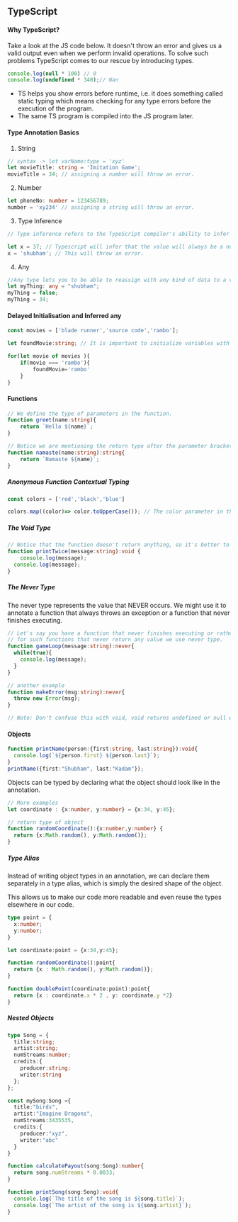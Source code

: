 ## TypeScript

#### Why TypeScript? 

Take a look at the JS code below. It doesn't throw an error and gives us a valid output even when we perform invalid operations. To solve such problems TypeScript comes to our rescue by introducing types.

```js
console.log(null * 100) // 0 
console.log(undefined * 340);// Nan
```

- TS helps you show errors before runtime, i.e. it does something called static typing which means checking for any type errors before the execution of the program. 
- The same TS program is compiled into the JS program later.

#### Type Annotation Basics

1. String

```ts
// syntax -> let varName:type = 'xyz'
let movieTitle: string = 'Imitation Game'; 
movieTitle = 34; // assigning a number will throw an error.
```

2. Number

```ts
let phoneNo: number = 123456789;
number = 'xy234' // assigning a string will throw an error.
```
3. Type Inference

```ts
// Type inference refers to the TypeScript compiler's ability to infer types from specific values in your code.

let x = 37; // Typescript will infer that the value will always be a number.
x = 'shubham'; // This will throw an error. 
```
4. Any

```ts
//Any type lets you to be able to reassign with any kind of data to a variable.
let myThing: any = "shubham";
myThing = false;
myThing = 34;
```

#### Delayed Initialisation and Inferred any

```ts
const movies = ['blade runner','source code','rambo'];

let foundMovie:string; // It is important to initialize variables with their intended type to avoid TypeScript from defaulting to "any".

for(let movie of movies ){
	if(movie === 'rambo'){
		foundMovie='rambo'
	}
}
```

#### Functions
```ts
// We define the type of parameters in the function.
function greet(name:string){
	return `Hello ${name}`;
}
```
```ts
// Notice we are mentioning the return type after the parameter brackets.
function namaste(name:string):string{
	return `Namaste ${name}`;
}
```

##### Anonymous Function Contextual Typing

```ts
const colors = ['red','black','blue']

colors.map((color)=> color.toUpperCase()); // The color parameter in the map function will implicitly be string and not deafult to any.
```

##### The Void Type

```ts
// Notice that the function doesn't return anything, so it's better to explicitly set its return type to void.
function printTwice(message:string):void { 
	console.log(message);
  console.log(message);
}
```

##### The Never Type 

The never type represents the value that NEVER occurs. We might use it to annotate a function that always throws an exception or a function that never finishes executing.

```ts
// Let's say you have a function that never finishes executing or rather an endless loop.
// for such functions that never return any value we use never type.
function gameLoop(message:string):never{  
  while(true){
    console.log(message);
  }
}

// another example 
function makeError(msg:string):never{
  throw new Error(msg);
}

// Note: Don't confuse this with void, void returns undefined or null which is technically still a type of value. With never, a function doesn't even finish executing.

```

#### Objects

```ts
function printName(person:{first:string, last:string}):void{
  console.log(`${person.first} ${person.last}`);
}
printName({first:"Shubham", last:"Kadam"});
```

Objects can be typed by declaring what the object should look like in the annotation.

```ts
// More examples
let coordinate : {x:number, y:number} = {x:34, y:45};

// return type of object
function randomCoordinate():{x:number,y:number} {
  return {x:Math.random(), y:Math.random()};
}
```

##### Type Alias 

Instead of writing object types in an annotation, we can declare them separately in a type alias, which is simply the desired shape of the object.

This allows us to make our code more readable and even reuse the types elsewhere in our code.

```ts
type point = {
  x:number;
  y:number;
}

let coordinate:point = {x:34,y:45};

function randomCoordinate():point{
  return {x : Math.random(), y:Math.random()};
}

function doublePoint(coordinate:point):point{
  return {x : coordinate.x * 2 , y: coordinate.y *2}
}
```

##### Nested Objects

```ts
type Song = {
  title:string;
  artist:string;
  numStreams:number;
  credits:{
    producer:string;
    writer:string
  };
};

const mySong:Song ={
  title:"birds",
  artist:"Imagine Dragons",
  numStreams:3435535,
  credits:{
    producer:"xyz",
    writer:"abc"
  }
}

function calculatePayout(song:Song):number{
  return song.numStreams * 0.0033;
}

function printSong(song:Song):void{
  console.log(`The title of the song is ${song.title}`);
  console.log(`The artist of the song is ${song.artist}`);
}
```

